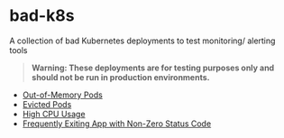 # bad-k8s
A collection of bad Kubernetes deployments to test monitoring/ alerting tools

> **Warning: These deployments are for testing purposes only and should not be run in production environments.**


- [Out-of-Memory Pods](k8s-oom-killer/)
- [Evicted Pods](k8s-force-evict-pod/)
- [High CPU Usage](k8s-cpu-churner/)
- [Frequently Exiting App with Non-Zero Status Code](k8s-restless-restarter/)
